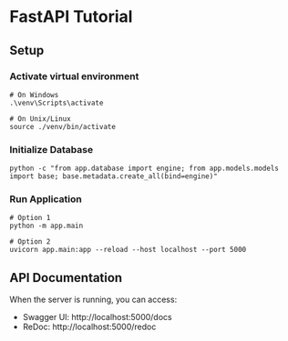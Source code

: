 # FastAPI Tutorial

## Setup

### Activate virtual environment

```
# On Windows
.\venv\Scripts\activate

# On Unix/Linux
source ./venv/bin/activate
```

### Initialize Database

```
python -c "from app.database import engine; from app.models.models import base; base.metadata.create_all(bind=engine)"
```

### Run Application

```
# Option 1
python -m app.main

# Option 2
uvicorn app.main:app --reload --host localhost --port 5000
```


## API Documentation

When the server is running, you can access:
- Swagger UI: http://localhost:5000/docs
- ReDoc: http://localhost:5000/redoc
